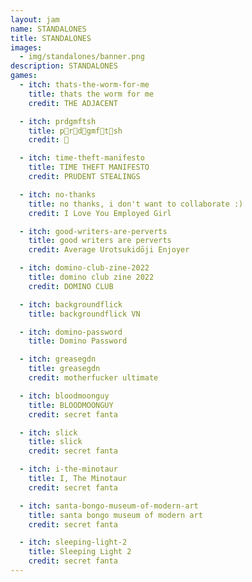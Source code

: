 ```yaml
---
layout: jam
name: STANDALONES
title: STANDALONES
images:
  - img/standalones/banner.png
description: STANDALONES
games:
  - itch: thats-the-worm-for-me
    title: thats the worm for me
    credit: THE ADJACENT

  - itch: prdgmftsh
    title: p🎀r🎀d🎀gmf🎀t🎀sh
    credit: 🎀

  - itch: time-theft-manifesto
    title: TIME THEFT MANIFESTO
    credit: PRUDENT STEALINGS

  - itch: no-thanks
    title: no thanks, i don't want to collaborate :)
    credit: I Love You Employed Girl

  - itch: good-writers-are-perverts
    title: good writers are perverts
    credit: Average Urotsukidōji Enjoyer

  - itch: domino-club-zine-2022
    title: domino club zine 2022
    credit: DOMINO CLUB

  - itch: backgroundflick
    title: backgroundflick VN

  - itch: domino-password
    title: Domino Password

  - itch: greasegdn
    title: greasegdn
    credit: motherfucker ultimate

  - itch: bloodmoonguy
    title: BLOODMOONGUY
    credit: secret fanta

  - itch: slick
    title: slick
    credit: secret fanta

  - itch: i-the-minotaur
    title: I, The Minotaur
    credit: secret fanta

  - itch: santa-bongo-museum-of-modern-art
    title: santa bongo museum of modern art
    credit: secret fanta

  - itch: sleeping-light-2
    title: Sleeping Light 2
    credit: secret fanta
---
```

